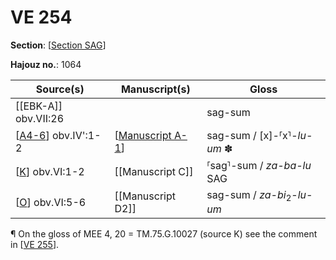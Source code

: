 # VE 254

**Section**: [[Section SAG]]

**Hajouz no.**: 1064

| Source(s)            | Manuscript(s)      | Gloss                                 |
| -------------------- | ------------------ | ------------------------------------- |
| [[EBK-A]] obv.VII:26         |                    | sag-sum                               |
| [[A4-6]] obv.IV':1-2 | [[Manuscript A-1]] | sag-sum / [x]-⸢x⸣-*lu-um* ✽             |
| [[K]] obv.VI:1-2     | [[Manuscript C]]   | ⸢sag⸣-sum / *za-ba-lu* SAG              |
| [[O]] obv.VI:5-6     | [[Manuscript D2]]  | sag-sum / *za-bi*<sub>2</sub>-*lu-um* |

¶ On the gloss of MEE 4, 20 = TM.75.G.10027 (source K) see the comment in [[VE 255]].

[//begin]: # "Autogenerated link references for markdown compatibility"
[Section SAG]: <Section SAG> "Section SAG"
[EBK]: EBK "MEE 4, 115 +"
[A4-6]: A4-6 "MEE 4, 4 + MEE 4, 5 + MEE 4, 6 = TM.75.G.2000+TM.75.G.2005+TM.75.G.2006"
[Manuscript A-1]: <Manuscript A-1> "Manuscript A-1"
[K]: K "MEE 4, 20 = TM.75.G.10027"
[O]: O "MEE 4, 24 = TM.75.G.1774"
[VE 255]: <VE 255> "VE 255"
[//end]: # "Autogenerated link references"